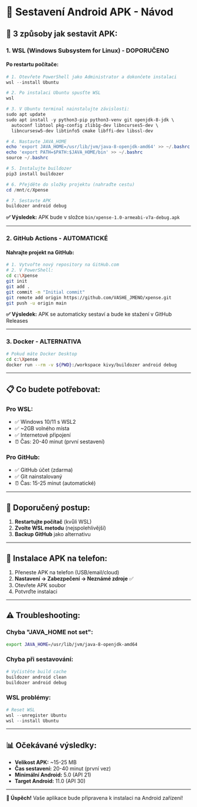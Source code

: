 # 🚀 Sestavení Android APK - Návod

## 📱 **3 způsoby jak sestavit APK:**

### **1. WSL (Windows Subsystem for Linux) - DOPORUČENO**

#### Po restartu počítače:
```powershell
# 1. Otevřete PowerShell jako Administrator a dokončete instalaci
wsl --install Ubuntu

# 2. Po instalaci Ubuntu spusťte WSL
wsl

# 3. V Ubuntu terminal nainstalujte závislosti:
sudo apt update
sudo apt install -y python3-pip python3-venv git openjdk-8-jdk \
  autoconf libtool pkg-config zlib1g-dev libncurses5-dev \
  libncursesw5-dev libtinfo5 cmake libffi-dev libssl-dev

# 4. Nastavte JAVA_HOME
echo 'export JAVA_HOME=/usr/lib/jvm/java-8-openjdk-amd64' >> ~/.bashrc
echo 'export PATH=$PATH:$JAVA_HOME/bin' >> ~/.bashrc
source ~/.bashrc

# 5. Instalujte buildozer
pip3 install buildozer

# 6. Přejděte do složky projektu (nahraďte cestu)
cd /mnt/c/Xpense

# 7. Sestavte APK
buildozer android debug
```

**✅ Výsledek:** APK bude v složce `bin/xpense-1.0-armeabi-v7a-debug.apk`

---

### **2. GitHub Actions - AUTOMATICKÉ**

#### Nahrajte projekt na GitHub:
```bash
# 1. Vytvořte nový repository na GitHub.com
# 2. V PowerShell:
cd c:\Xpense
git init
git add .
git commit -m "Initial commit"
git remote add origin https://github.com/VASHE_JMENO/xpense.git
git push -u origin main
```

**✅ Výsledek:** APK se automaticky sestaví a bude ke stažení v GitHub Releases

---

### **3. Docker - ALTERNATIVA**

```bash
# Pokud máte Docker Desktop
cd c:\Xpense
docker run --rm -v ${PWD}:/workspace kivy/buildozer android debug
```

---

## 📋 **Co budete potřebovat:**

### Pro WSL:
- ✅ Windows 10/11 s WSL2
- ✅ ~2GB volného místa
- ✅ Internetové připojení
- ⏰ Čas: 20-40 minut (první sestavení)

### Pro GitHub:
- ✅ GitHub účet (zdarma)
- ✅ Git nainstalovaný
- ⏰ Čas: 15-25 minut (automatické)

---

## 🎯 **Doporučený postup:**

1. **Restartujte počítač** (kvůli WSL)
2. **Zvolte WSL metodu** (nejspolehlivější)
3. **Backup GitHub** jako alternativu

---

## 📱 **Instalace APK na telefon:**

1. Přeneste APK na telefon (USB/email/cloud)
2. **Nastavení → Zabezpečení → Neznámé zdroje** ✅
3. Otevřete APK soubor
4. Potvrďte instalaci

---

## ⚠️ **Troubleshooting:**

### Chyba "JAVA_HOME not set":
```bash
export JAVA_HOME=/usr/lib/jvm/java-8-openjdk-amd64
```

### Chyba při sestavování:
```bash
# Vyčistěte build cache
buildozer android clean
buildozer android debug
```

### WSL problémy:
```powershell
# Reset WSL
wsl --unregister Ubuntu
wsl --install Ubuntu
```

---

## 📊 **Očekávané výsledky:**

- **Velikost APK:** ~15-25 MB
- **Čas sestavení:** 20-40 minut (první vez)
- **Minimální Android:** 5.0 (API 21)
- **Target Android:** 11.0 (API 30)

---

**🎉 Úspěch!** Vaše aplikace bude připravena k instalaci na Android zařízení!
